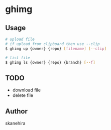 # ghimg

## Usage

```sh
# upload file
# if upload from clipboard then use --clip
$ ghimg up {owner} {repo} [filename] [--clip]

# list file
$ ghimg ls {owner} {repo} {branch} [--f]
```

## TODO
- download file
- delete file

## Author
skanehira
